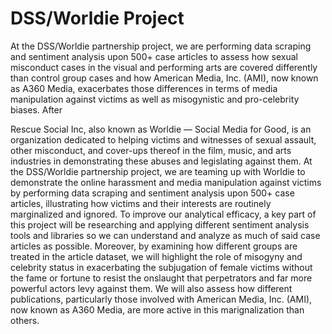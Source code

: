 # DSS/Worldie Project

At the DSS/Worldie partnership project, we are performing data scraping and sentiment analysis upon 500+ case articles to assess how sexual misconduct cases in the visual and performing arts are covered differently than control group cases and how American Media, Inc. (AMI), now known as A360 Media, exacerbates those differences in terms of media manipulation against victims as well as misogynistic and pro-celebrity biases. After 

Rescue Social Inc, also known as Worldie — Social Media for Good, is an organization dedicated to helping victims and witnesses of sexual assault, other misconduct, and cover-ups thereof in the film, music, and arts industries in demonstrating these abuses and legislating against them. At the DSS/Worldie partnership project, we are teaming up with Worldie to demonstrate the online harassment and media manipulation against victims by performing data scraping and sentiment analysis upon 500+ case articles, illustrating how victims and their interests are routinely marginalized and ignored. To improve our analytical efficacy, a key part of this project will be researching and applying different sentiment analysis tools and libraries so we can understand and analyze as much of said case articles as possible. Moreover, by examining how different groups are treated in the article dataset, we will highlight the role of misogyny and celebrity status in exacerbating the subjugation of female victims without the fame or fortune to resist the onslaught that perpetrators and far more powerful actors levy against them. We will also assess how different publications, particularly those involved with American Media, Inc. (AMI), now known as A360 Media, are more active in this marignalization than others.

